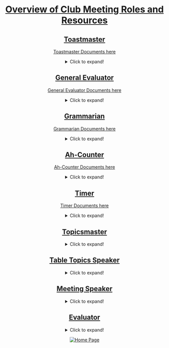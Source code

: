 # [Overview of Club Meeting Roles and Resources](https://www.toastmasters.org/membership/club-meeting-roles)

## [Toastmaster](https://www.toastmasters.org/membership/club-meeting-roles/toastmaster)
[Toastmaster Documents here](https://drive.google.com/drive/folders/1k4bk3ct92MMM4y3epR4cinvRHAwcGvg2)

<details>
  <summary>Click to expand!</summary>

Taking on this role improves organization, time management and public speaking skills. The Toastmaster is the meeting's director and host. A member typically will not be assigned this role until they are thoroughly familiar with the club and its procedures. As Toastmaster, you: Acquire a meeting agenda from your vice president education. Work with the General Evaluator to ensure all club participants know their roles and responsibilities. Introduce speakers during the club meeting, including their speech topic, project title, objectives, delivery time, etc. during your introduction. Ensure smooth transitions between speakers during the club meeting.

</details>

## [General Evaluator](https://www.toastmasters.org/membership/club-meeting-roles/general-evaluator)
[General Evaluator Documents here](https://drive.google.com/drive/folders/1qP6jE3tjJHfShFvc49lU1Pmg6YWhlrfj)

<details>
  <summary>Click to expand!</summary>

Taking on this role improves critical thinking, organization, time management, motivational and team-building skills. The General Evaluator evaluates everything that takes place during the club meeting. In addition, the General Evaluator conducts the evaluation portion of the meeting and is responsible for the evaluation team: the speech evaluators, Ah Counter, grammarian and timer. As General Evaluator, you: Ensure other evaluators know their tasks and responsibilities. Explain the purpose and benefits of evaluations to the group. Identify and confirm meeting assignments with the timer, grammarian and Ah-Counter. Confirm the club meeting program and/or checklist with the Toastmaster. During the meeting, take notes and report on all club proceedings to evaluate things such as timeliness, enthusiasm, preparation, organization, performance of duties, etc.
</details>

## [Grammarian](https://www.toastmasters.org/membership/club-meeting-roles/grammarian)
[Grammarian Documents here](https://drive.google.com/drive/folders/12WF9WmfYOKH-oSWbvJLU6EL-ACCaB6sk)

<details>
  <summary>Click to expand!</summary>
Taking on this role improves vocabulary, grammar, critical listening skills and evaluation skills The grammarian plays an important role in helping all club members improve their grammar and vocabulary. As grammarian you: Introduce new words to meeting participants and monitor language and grammar usage Write down the language and grammar usage of all speakers, noting incomplete sentences, mispronunciations, grammatical mistakes, non-sequiturs, malapropisms, etc. Example: "One in five children wear glasses" should be "one in five children wears glasses." At the end of the meeting, give your complete report when called on. Optional: Introduce a "Word of the Week" that helps meeting participants increase their vocabulary; display the word, part of speech, and a brief definition with a visual aid and prepare a sentence showcasing how the word should be used. Note who uses this word or any derivatives thereof correctly or incorrectly during the meeting.
</details>


## [Ah-Counter](https://www.toastmasters.org/membership/club-meeting-roles/ah-counter)
[Ah-Counter Documents here](https://drive.google.com/drive/folders/1-bmXHCUy1S2e9m69wbPTSLhnUy7dKqNy)

<details>
  <summary>Click to expand!</summary>
Taking on this role improves observational and listening skills   The purpose of the Ah-Counter is to note any overused words or filler sounds used as a crutch by anyone who speaks during the meeting. Words may be inappropriate interjections, such as and, well, but, so and you know. Sounds may be ah, um or er. As Ah-Counter you: Request a copy of the Ah-Counter’s log from your sergeant at arms. If a log is not available, be prepared to take notes. When introduced during the club meeting, explain the role of the Ah-Counter. In the Ah-Counter’s log, record overlong pauses, overused words and filler sounds relied upon too often by all speakers. Examples include: and, but, so, you know, ah, um. During the evaluation portion of the meeting, report your observations when called upon.
</details>

## [Timer](https://www.toastmasters.org/membership/club-meeting-roles/timer)
[Timer Documents here](https://drive.google.com/drive/folders/1IvrLs5gK5LAW42HLnmKQHWp7F2R5Unoa)
<details>
  <summary>Click to expand!</summary>
Taking on this role improves time management skills. One of the skills Toastmasters practice is expressing a thought within a specific time. The timer is responsible for monitoring time for each meeting segment and each speaker. As Timer, you: Acquire the timing/signaling equipment from the sergeant at arms and know how to operate it. Explain the timing rules and demonstrate the signal device if called upon to do so. Throughout the meeting, listen carefully to each participant and signal them accordingly. When called to report, announce the speakers' names and the time taken. After the meeting, return the timing/signaling equipment to the sergeant at arms.

<html>
 
<body style="text-align: center;">
    <h3>
        Click to use timer
    </h3>
    <a href="https://tmtimer.calebgrove.com/">
        <img src=
"https://user-images.githubusercontent.com/99045240/179090705-e0119256-8ab9-4da5-aefa-d24cf4dc5a9b.png"
             alt="Click to visit https://tmtimer.calebgrove.com">
    </a>
</body>
 
</html>

Click below to learn how to add the zoom backgrounds. Timer Backgrounds in the Timer Documents ʕ•́ᴥ•̀ʔっ

<video src="https://user-images.githubusercontent.com/99045240/179088953-7643ec15-5410-4664-9d0d-2cfeed70e023.mov" controls="controls" style="max-width: 730px;">
</video>
</details>

## [Topicsmaster](https://www.toastmasters.org/membership/club-meeting-roles/topicsmaster)
<details>
  <summary>Click to expand!</summary>
Taking on this role improves organization skills, time management and facilitation skills. The Topicsmaster delivers the Table Topics® portion of the meeting, which helps train members to quickly organize and express their thoughts in an impromptu setting. As Topicsmaster, you: Select topics in advance of the meeting that allow speakers to offer opinions. Give members who aren't assigned a speaking role the opportunity to speak during the meeting by assigning impromptu talks on non-specialized themes or topics. Don't ask two people the same thing unless you specify that it is to generate opposing viewpoints. In clubs presenting a Best Table Topics speaker award, ask members to vote for the best Table Topics speaker.
</details>

## [Table Topics Speaker](https://www.toastmasters.org/membership/club-meeting-roles/table-topics-speaker)
<details>
  <summary>Click to expand!</summary>
Taking on this role improves confidence and impromptu speaking skills. Table Topics® is a long-standing Toastmasters tradition intended to help members develop their ability to organize their thoughts quickly and respond to an impromptu question or topic. Table Topics typically begins after the prepared speech presentations. The Toastmaster will introduce the Topicsmaster, who will give a brief description of Table Topics and then call on respondents at random. Your response should express your thoughts clearly and succinctly, lasting one to two minutes.
</details>

## [Meeting Speaker](https://www.toastmasters.org/membership/club-meeting-roles/meeting-speaker) 
<details>
  <summary>Click to expand!</summary>
Taking on this role improves critical thinking, confidence and public speaking skills. Every speaker is a role model, and club members learn from one another's speeches. As a meeting speaker, you: Prepare, rehearse and present a speech during the club meeting. Arrive early to make sure the microphone, lectern and lighting are working and in place. Discuss your goals, strengths and weaknesses with your evaluator prior to giving your speech.
</details>

## [Evaluator](https://www.toastmasters.org/membership/club-meeting-roles/evaluator)
<details>
  <summary>Click to expand!</summary>
Taking on this role improves active listening, critical thinking and positive feedback skills. Evaluation is the heart of the Toastmasters educational program. You observe the speeches and leadership roles of your fellow club members and offer evaluations of their efforts, and they do the same for you. As evaluator you: Ask those you've been assigned to evaluate what they will present and what they wish to achieve. Provide objective verbal and written evaluations for speakers. When giving any evaluation, offer praise as well as constructive criticism.
</details>

[![Home Page](https://user-images.githubusercontent.com/99045240/177634495-48f7fbbf-1aa5-4b50-a696-e13491780ad2.png)](https://loannhoa.github.io/Freenome-Toastmasters/)
